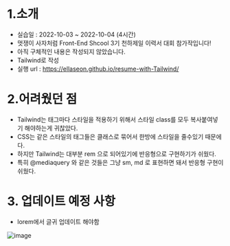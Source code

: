 # 1.소개 
- 실습일 : 2022-10-03 ~ 2022-10-04 (4시간)
- 멋쟁이 사자처럼 Front-End Shcool 3기 천하제일 이력서 대회 참가작입니다!  
- 아직 구체적인 내용은 작성되지 않았습니다.   
- Tailwind로 작성  
- 실행 url : https://ellaseon.github.io/resume-with-Tailwind/  

# 2.어려웠던 점  
- Tailwind는 태그마다 스타일을 적용하기 위해서 스타일 class를 모두 복사붙여넣기 해야하는게 귀찮았다.  
- CSS는 같은 스타일의 태그들은 클래스로 묶어서 한방에 스타일을 줄수있기 때문에다.  
- 하지만 Tailwind는 대부분 rem 으로 되어있기에 반응형으로 구현하기가 쉬웠다.   
- 특히 @mediaquery 와 같은 것들은 그냥 sm, md 로 표현하면 돼서 반응형 구현이 쉬웠다.   

# 3. 업데이트 예정 사항
- lorem에서 글귀 업데이트 해야함

![image](https://github.com/EllaSEON/resume-with-Tailwind/assets/107895498/bafda700-3913-476d-a485-a0a23b1afc43)


